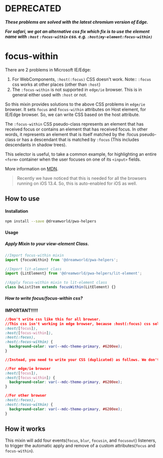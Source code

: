 # DEPRECATED
***These problems are solved with the latest chromium version of Edge.***

***For safari, we got an alternative css fix which fix is to use the element name with `:host` `:focus-within` css. e.g. `:host(my-element:focus-within)`***

# focus-within

There are 2 problems in Microsoft IE/Edge:

1. For WebComponents, `:host(:focus)` CSS doesn't work. Note:: `:focus` css works at other places (other than `:host`)
2. The `:focus-within` is not supported in `edge/ie` browser. This is in general either used with `:host` or not.


So this mixin provides solutions to the above CSS problems in `edge/ie` browser. It sets `focus` and `focus-within` attributes on Host element, for IE/Edge browser. So, we can write CSS based on the host attribute.


The `:focus-within` CSS pseudo-class represents an element that has received focus or contains an element that has received focus. In other words, it represents an element that is itself matched by the :focus pseudo-class or has a descendant that is matched by `:focus` (This includes descendants in shadow trees).

This selector is useful, to take a common example, for highlighting an entire `<form>` container when the user focuses on one of its `<input>` fields.

More information on [MDN](https://developer.mozilla.org/en-US/docs/Web/CSS/:focus-within).

> Recently we have noticed that this is needed for all the browsers running on
>  iOS 13.4. So, this is auto-enabled for iOS as well.


## How to use

#### Installation
```sh
npm install --save @dreamworld/pwa-helpers
```

#### Usage

##### Apply Mixin to your view-element Class.
```javascript
//Import focus-within mixin
import {focusWithin} from '@dreamworld/pwa-helpers';
	
//Import lit-element class
import {LitElement} from '@dreamworld/pwa-helpers/lit-element';
	
//Apply focus-within mixin to lit-element class
class DwListItem extends focusWithin(LitElement) {}
```

##### How to write focus/focus-within css?

**IMPORTANT!!!!!**
```css
//Don't write css like this for all browser.
//This css isn't working in edge browser, because :host(:focus) css selector is ignored in edge/ie browser.
:host([focus]),
:host([focus-within]),
:host(:focus),
:host(:focus-within) {
  background-color: var(--mdc-theme-primary, #6200ee);
}

//Instead, you need to write your CSS (duplicated) as follows. We don't know why, by above syntax doesn't work.

//For edge/ie browser
:host([focus]),
:host([focus-within]) {
  background-color: var(--mdc-theme-primary, #6200ee);
}

//For other browser
:host(:focus),
:host(:focus-within) {
  background-color: var(--mdc-theme-primary, #6200ee);
}
```

## How it works

This mixin will add four events(`focus`, `blur`, `focusin`, and `focusout`) listeners, to trigger the automatic apply and remove of a custom attributes(`focus` and `focus-within`).